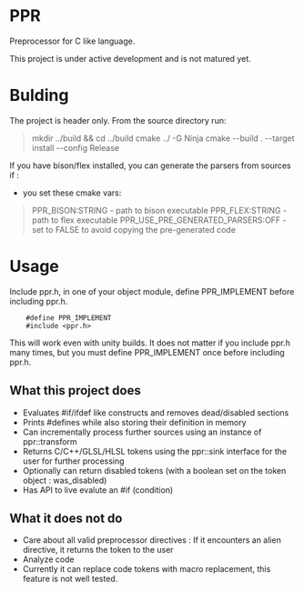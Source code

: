 # PPR
Preprocessor for C like language.

This project is under active development and is not matured yet. 

# Bulding

The project is header only. 
From the source directory run:


> mkdir ../build &&  cd ../build
> cmake ../ -G Ninja
> cmake --build . --target install --config Release

If you have bison/flex installed, you can generate the parsers from sources if :
- you set these cmake vars:
> PPR_BISON:STRING - path to bison executable
> PPR_FLEX:STRING - path to flex executable
> PPR_USE_PRE_GENERATED_PARSERS:OFF - set to FALSE to avoid copying the pre-generated code

# Usage

Include ppr.h, in one of your object module, define PPR_IMPLEMENT before including ppr.h.

		#define PPR_IMPLEMENT
		#include <ppr.h>

This will work even with unity builds. It does not matter if you include ppr.h many times, but you must define PPR_IMPLEMENT once before including ppr.h.

## What this project does

- Evaluates #if/ifdef like constructs and removes dead/disabled sections
- Prints #defines while also storing their definition in memory
- Can incrementally process further sources using an instance of ppr::transform 
- Returns C/C++/GLSL/HLSL tokens using the ppr::sink interface for the user for further processing
- Optionally can return disabled tokens (with a boolean set on the token object : was_disabled)
- Has API to live evalute an #if (condition) 

## What it does not do

- Care about all valid preprocessor directives : If it encounters an alien directive, it returns the token to the user
- Analyze code
- Currently it can replace code tokens with macro replacement, this feature is not well tested.